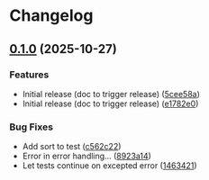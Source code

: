 # Changelog

## [0.1.0](https://github.com/fortytwoservices/powershell-module-groupwritebackconsolidation/compare/v0.0.1...v0.1.0) (2025-10-27)


### Features

* Initial release (doc to trigger release) ([5cee58a](https://github.com/fortytwoservices/powershell-module-groupwritebackconsolidation/commit/5cee58a8d1c7ac1be110f252687fdee7652305bc))
* Initial release (doc to trigger release) ([e1782e0](https://github.com/fortytwoservices/powershell-module-groupwritebackconsolidation/commit/e1782e0a89f33005643a8e0c656c3ccde59f452c))


### Bug Fixes

* Add sort to test ([c562c22](https://github.com/fortytwoservices/powershell-module-groupwritebackconsolidation/commit/c562c2255e60c2af0d7abfc8dce6fdefb9b3dd51))
* Error in error handling... ([8923a14](https://github.com/fortytwoservices/powershell-module-groupwritebackconsolidation/commit/8923a14d6cafa6f85ea718b4de60a5d8d623dff1))
* Let tests continue on excepted error ([1463421](https://github.com/fortytwoservices/powershell-module-groupwritebackconsolidation/commit/1463421497f0bd56dd89b7525d7e1067b1a847a0))
